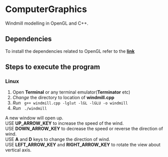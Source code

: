# ComputerGraphics

Windmill modelling in OpenGL and C++.

## Dependencies
To install the dependencies related to OpenGL refer to the
<a href="http://www.prinmath.com/csci5229/misc/install.html">**link**</a>
## Steps to execute the program
### Linux
1. Open **Terminal** or any terminal emulator(**Terminator** etc)
2. *Change* the directory to location of **windmill.cpp**
3. *Run* <code> g++ windmill.cpp -lglut -lGL -lGLU -o windmill </code>
4. *Run* <code> ./windmill </code>

A new window will open up.</br>
USE **UP_ARROW_KEY** to increase the speed of the wind.</br>
USE **DOWN_ARROW_KEY** to decrease the speed or reverse the direction of wind.</br>
USE **A** and **D** keys to change the direction of wind.</br>
USE **LEFT_ARROW_KEY** and **RIGHT_ARROW_KEY** to rotate the view about vertical axis.</br>

